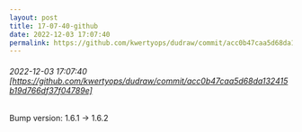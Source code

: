```yaml
---
layout: post
title: 17-07-40-github
date: 2022-12-03 17:07:40
permalink: https://github.com/kwertyops/dudraw/commit/acc0b47caa5d68da132415b19d766df37f04789e
---
```


###### 2022-12-03 17:07:40 [https://github.com/kwertyops/dudraw/commit/acc0b47caa5d68da132415b19d766df37f04789e]
Bump version: 1.6.1 → 1.6.2
